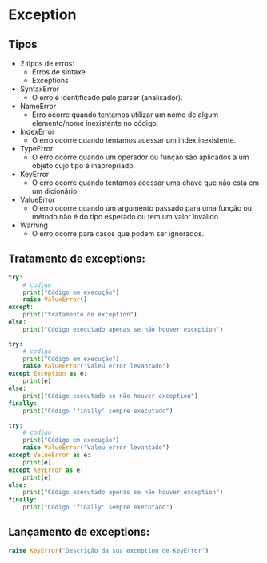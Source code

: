 # Exception

## Tipos
- 2 tipos de erros:
    - Erros de sintaxe
    - Exceptions
- SyntaxError
    - O erro é identificado pelo parser (analisador).
- NameError
    - Erro ocorre quando tentamos utilizar um nome de algum elemento/nome inexistente no código.
- IndexError
    - O erro ocorre quando tentamos acessar um index inexistente.
- TypeError
    - O erro ocorre quando um operador ou função são aplicados a um objeto cujo tipo é inapropriado.
- KeyError
    - O erro ocorre quando tentamos acessar uma chave que não está em um dicionário.
- ValueError
    - O erro ocorre quando um argumento passado para uma função ou método não é do tipo esperado ou tem um valor inválido.
- Warning
    - O erro ocorre para casos que podem ser ignorados.


## Tratamento de exceptions:
```python
try:
    # codigo
    print("Código em execução")
    raise ValueError()
except:
    print("tratamento de exception")
else:
    print("Código executado apenas se não houver exception")
```  

```python
try:
    # codigo
    print("Código em execução")
    raise ValueError("Valeu error levantado")
except Exception as e:
    print(e)
else:
    print("Código executado se não houver exception")
finally:
    print("Código 'finally' sempre executado")
```  

```python
try:
    # codigo
    print("Código em execução")
    raise ValueError("Valeu error levantado")
except ValueError as e:
    print(e)
except KeyError as e:
    print(e)
else:
    print("Código executado apenas se não houver exception")
finally:
    print("Código 'finally' sempre executado")
```  

## Lançamento de exceptions:
```python
raise KeyError("Descrição da sua exception de KeyError")
```  
 